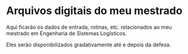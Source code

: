 Arquivos digitais do meu mestrado
=================================

Aqui ficarão os dados de entrada, rotinas, etc. relacionados ao meu mestrado em Engenharia de Sistemas Logísticos.

Eles serão disponibilizados gradativamente até e depois da defesa.
